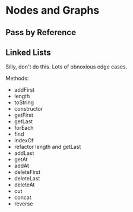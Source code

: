 # Nodes and Graphs

## Pass by Reference

## Linked Lists
Silly, don't do this.
Lots of obnoxious edge cases.

Methods:
- addFirst
- length
- toString
- constructor
- getFirst
- getLast
- forEach
- find
- indexOf
- refactor length and getLast
- addLast
- getAt
- addAt
- deleteFirst
- deleteLast
- deleteAt
- cut
- concat
- reverse